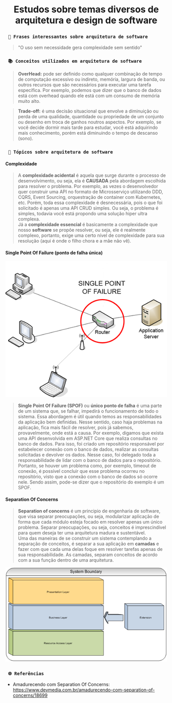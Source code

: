 <h1 align="center"><strong>Estudos sobre temas diversos de arquitetura e design de software</strong></h1>

### ` 📖 Frases interessantes sobre arquitetura de software`
> "O uso sem necessidade gera complexidade sem sentido"

### ` 📚 Conceitos utilizados em arquitetura de software`
> <strong>OverHead:</strong> pode ser definido como qualquer combinação de tempo de computação excessivo ou indireto, memória, largura de banda, ou outros recursos que são necessários para executar uma tarefa específica. Por exemplo, podemos que dizer que o banco de dados está com overhead quando ele está com um consumo de memória muito alto. <br />

> <strong>Trade-off:</strong> é uma decisão situacional que envolve a diminuição ou perda de uma qualidade, quantidade ou propriedade de um conjunto ou desenho em troca de ganhos noutros aspectos. Por exemplo, se você decide dormir mais tarde para estudar, você está adquirindo mais conhecimento, porém está diminuindo o tempo de descanso (sono).

### ` 📜 Tópicos sobre arquitetura de software`

#### Complexidade
> A <strong>complexidade acidental</strong> é aquela que surge durante o processo de desenvolvimento, ou seja, ela é <strong>CAUSADA</strong> pela abordagem escolhida para resolver o problema. Por exemplo, as vezes o desenvolvedor quer construir uma API no formato de Microsserviço utilizando DDD, CQRS, Event Sourcing, orquestração de container com Kubernetes, etc. Porém, toda essa complexidade é desnecessária, pois o que foi solicitado é apenas uma API CRUD simples. Ou seja, o problema é simples, todavia você está propondo uma solução hiper ultra complexa. <br />
Já a <strong>complexidade essencial</strong> é basicamente a complexidade que nosso <strong>software</strong> se propõe resolver, ou seja, ele é realmente complexo, portanto, exige uma certo nível de complexidade para sua resolução (aqui é onde o filho chora e a mãe não vê).

#### Single Point Of Failure (ponto de falha única)
<p align="center">
    <img src="/img/spof.png" alt="Single Point Of Failure" title="Single Point Of Failure">
</p> 

> <strong>Single Point Of Failure (SPOF)</strong> ou <strong>único ponto de falha</strong> é uma parte de um sistema que, se falhar, impedirá o funcionamento de todo o sistema. Essa abordagem é útil quando temos as responsabilidades da aplicação bem definidas. Nesse sentido, caso haja problemas na aplicação, fica mais fácil de resolver, pois já sabemos, provavelmente, onde está a causa. Por exemplo, digamos que exista uma API desenvolvida em ASP.NET Core que realiza consultas no banco de dados. Para isso, foi criado um repositório responsável por estabelecer conexão com o banco de dados, realizar as consultas solicitadas e devolver os dados. Nesse caso, foi delegado toda a responsabilidade de lidar com o banco de dados para o repositório. Portanto, se houver um problema como, por exemplo, timeout de conexão, é possível concluir que esse problema ocorreu no repositório, visto que a conexão com o banco de dados só ocorre nele. Sendo assim, pode-se dizer que o repositório do exemplo é um SPOF. 

#### Separation Of Concerns
> <strong>Separation of concerns</strong> é um principio de engenharia de software, que visa separar preocupações, ou seja, modularizar aplicação de forma que cada módulo esteja focado em resolver apenas um único problema. Separar preocupações, ou seja, conceitos é imprescindível para quem deseja ter uma arquitetura madura e sustentável. <br />
> Uma das maneiras de se construir um sistema contemplando a separação de conceitos, é separar a sua aplicação em <strong>camadas</strong> e fazer com que cada uma delas foque em resolver tarefas apenas de sua responsabilidade. As camadas, separam conceitos de acordo com a sua função dentro de uma arquitetura. 

<p align="center">
    <img src="/img/soc.png" alt="Exemplo de arquitetura que segue Separation of Concern" title="Exemplo de arquitetura que segue Separation of Concern">
</p> 

### ` 🌐 Referências`
- Amadurecendo com Separation Of Concerns: https://www.devmedia.com.br/amadurecendo-com-separation-of-concerns/18699

